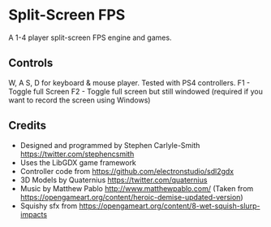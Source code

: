 # Split-Screen FPS
A 1-4 player split-screen FPS engine and games.


## Controls
W, A S, D for keyboard & mouse player.
Tested with PS4 controllers.
F1 - Toggle full Screen
F2 - Toggle full screen but still windowed (required if you want to record the screen using Windows)


## Credits
* Designed and programmed by Stephen Carlyle-Smith https://twitter.com/stephencsmith
* Uses the LibGDX game framework
* Controller code from https://github.com/electronstudio/sdl2gdx
* 3D Models by Quaternius https://twitter.com/quaternius
* Music by Matthew Pablo http://www.matthewpablo.com/ (Taken from https://opengameart.org/content/heroic-demise-updated-version)
* Squishy sfx from https://opengameart.org/content/8-wet-squish-slurp-impacts

